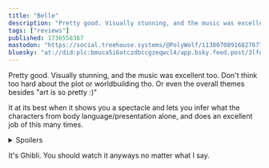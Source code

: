 ```yaml
---
title: "Belle"
description: "Pretty good. Visually stunning, and the music was excellent too. Don\u0027t think too hard about the plot or worldbuilding tho. Or even the ov..."
tags: ["reviews"]
published: 1736558367
mastodon: "https://social.treehouse.systems/@PolyWolf/113807089168276770"
bluesky: "at://did:plc:bmuca5i6atczdbccgzeqwcl4/app.bsky.feed.post/3lfgk2e6ix22z"
---
```


Pretty good. Visually stunning, and the music was excellent too. Don't think too hard about the plot or worldbuilding tho. Or even the overall themes besides "art is so pretty :)"

It at its best when it shows you a spectacle and lets you infer what the characters from body language/presentation alone, and does an excellent job of this many times.

<details><summary>Spoilers</summary>
But it's crazy to me that, after having such a good example (Suzu staring down the dad "protecting" the kids (watching him scamper away was cathartic)), they immediately have an "I love you very much", "Thanks you helped me get over my fear" dialogue. Like COME ON
</details>

It's Ghibli. You should watch it anyways no matter what I say.
